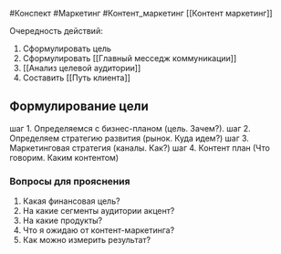 #Конспект #Маркетинг #Контент_маркетинг
[[Контент маркетинг]]

Очередность действий:
1. Сформулировать цель
2. Сформулировать [[Главный месседж коммуникации]]
3. [[Анализ целевой аудитории]]
4. Составить [[Путь клиента]]
## Формулирование цели
шаг 1. Определяемся с бизнес-планом (цель. Зачем?).
шаг 2. Определяем стратегию развития (рынок. Куда идем?)
шаг 3. Маркетинговая стратегия (каналы. Как?)
шаг 4. Контент план (Что говорим. Каким контентом)

### Вопросы для прояснения
1. Какая финансовая цель?
2. На какие сегменты аудитории акцент?
3. На какие продукты?
4. Что я ожидаю от контент-маркетинга?
5. Как можно измерить результат?